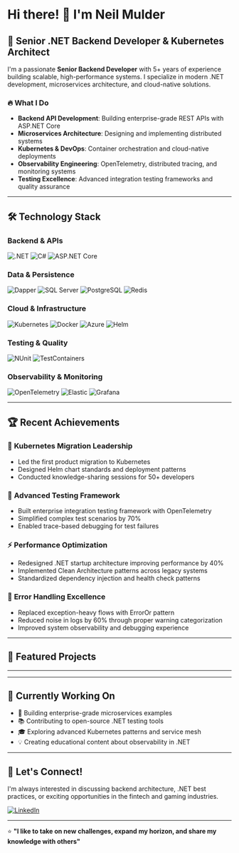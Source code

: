 # Hi there! 👋 I'm Neil Mulder

## 🚀 Senior .NET Backend Developer & Kubernetes Architect

I'm a passionate **Senior Backend Developer** with 5+ years of experience building scalable, high-performance systems. I specialize in modern .NET development, microservices architecture, and cloud-native solutions.

### 🔥 What I Do

- **Backend API Development**: Building enterprise-grade REST APIs with ASP.NET Core
- **Microservices Architecture**: Designing and implementing distributed systems
- **Kubernetes & DevOps**: Container orchestration and cloud-native deployments
- **Observability Engineering**: OpenTelemetry, distributed tracing, and monitoring systems
- **Testing Excellence**: Advanced integration testing frameworks and quality assurance

---

## 🛠️ Technology Stack

### Backend & APIs
![.NET](https://img.shields.io/badge/.NET_8-512BD4?style=for-the-badge&logo=dotnet&logoColor=white)
![C#](https://img.shields.io/badge/C%23-239120?style=for-the-badge&logo=c-sharp&logoColor=white)
![ASP.NET Core](https://img.shields.io/badge/ASP.NET_Core-512BD4?style=for-the-badge&logo=dotnet&logoColor=white)

### Data & Persistence
![Dapper](https://img.shields.io/badge/Dapper-FF6B35?style=for-the-badge&logo=nuget&logoColor=white)
![SQL Server](https://img.shields.io/badge/SQL_Server-CC2927?style=for-the-badge&logo=microsoft-sql-server&logoColor=white)
![PostgreSQL](https://img.shields.io/badge/PostgreSQL-336791?style=for-the-badge&logo=postgresql&logoColor=white)
![Redis](https://img.shields.io/badge/Redis-DC382D?style=for-the-badge&logo=redis&logoColor=white)

### Cloud & Infrastructure
![Kubernetes](https://img.shields.io/badge/Kubernetes-326CE5?style=for-the-badge&logo=kubernetes&logoColor=white)
![Docker](https://img.shields.io/badge/Docker-2496ED?style=for-the-badge&logo=docker&logoColor=white)
![Azure](https://img.shields.io/badge/Microsoft_Azure-0078D4?style=for-the-badge&logo=microsoft-azure&logoColor=white)
![Helm](https://img.shields.io/badge/Helm-0F1689?style=for-the-badge&logo=helm&logoColor=white)

### Testing & Quality
![NUnit](https://img.shields.io/badge/NUnit-22B2B5?style=for-the-badge&logo=nunit&logoColor=white)
![TestContainers](https://img.shields.io/badge/TestContainers-40D0FB?style=for-the-badge&logoColor=white)

### Observability & Monitoring
![OpenTelemetry](https://img.shields.io/badge/OpenTelemetry-000000?style=for-the-badge&logo=opentelemetry&logoColor=white)
![Elastic](https://img.shields.io/badge/Elastic-005571?style=for-the-badge&logo=elastic&logoColor=white)
![Grafana](https://img.shields.io/badge/Grafana-F46800?style=for-the-badge&logo=grafana&logoColor=white)

---

## 🏆 Recent Achievements

### 🎯 **Kubernetes Migration Leadership**
- Led the first product migration to Kubernetes
- Designed Helm chart standards and deployment patterns
- Conducted knowledge-sharing sessions for 50+ developers

### 🧪 **Advanced Testing Framework**
- Built enterprise integration testing framework with OpenTelemetry
- Simplified complex test scenarios by 70%
- Enabled trace-based debugging for test failures

### ⚡ **Performance Optimization**
- Redesigned .NET startup architecture improving performance by 40%
- Implemented Clean Architecture patterns across legacy systems
- Standardized dependency injection and health check patterns

### 🚨 **Error Handling Excellence**
- Replaced exception-heavy flows with ErrorOr pattern
- Reduced noise in logs by 60% through proper warning categorization
- Improved system observability and debugging experience

---

## 🚧 Featured Projects

<!-- ### 🎮 [GameLeaderboard-API](https://github.com/npmulder/GameLeaderboard-API)
Enterprise gaming leaderboard system showcasing microservices, real-time features, and scalable architecture.
- **Tech**: .NET 8, SignalR, Redis, RabbitMQ, Kubernetes
- **Features**: Real-time updates, anti-cheat measures, tournament system

### 💰 [FinTech-Payment-API](https://github.com/npmulder/FinTech-Payment-API)
Production-ready payment processing system demonstrating financial services expertise.
- **Tech**: .NET 8, CQRS, Event Sourcing, PCI DSS patterns
- **Features**: Multi-currency, fraud detection, compliance

### 🔒 [CryptoVault](https://github.com/npmulder/CryptoVault)
Secure cryptocurrency seed phrase storage with enterprise security patterns.
- **Tech**: .NET 8, Clean Architecture, AES-256 encryption
- **Features**: JWT auth, audit trails, tokenization

### 🧪 [DotNet-Testing-Framework](https://github.com/npmulder/DotNet-Testing-Framework)
Advanced integration testing framework with OpenTelemetry observability.
- **Tech**: NUnit, TestContainers, OpenTelemetry
- **Features**: Fluent APIs, trace debugging, automated setup

### 📊 [ObservabilityStack](https://github.com/npmulder/ObservabilityStack)
Comprehensive monitoring and observability platform for .NET microservices.
- **Tech**: Elastic Stack, Jaeger, Prometheus, Grafana
- **Features**: Distributed tracing, SLI/SLO monitoring, alerting -->

---

<!-- ## 📈 GitHub Stats

![Neil's GitHub Stats](https://github-readme-stats.vercel.app/api?username=npmulder&show_icons=true&theme=tokyonight&hide_border=true&include_all_commits=true)

![Top Languages](https://github-readme-stats.vercel.app/api/top-langs/?username=npmulder&layout=compact&theme=tokyonight&hide_border=true) -->

---

## 🎯 Currently Working On

- 🔨 Building enterprise-grade microservices examples
- 📚 Contributing to open-source .NET testing tools
- 🎓 Exploring advanced Kubernetes patterns and service mesh
- 💡 Creating educational content about observability in .NET

---

## 🤝 Let's Connect!

I'm always interested in discussing backend architecture, .NET best practices, or exciting opportunities in the fintech and gaming industries.

[![LinkedIn](https://img.shields.io/badge/LinkedIn-0077B5?style=for-the-badge&logo=linkedin&logoColor=white)](https://za.linkedin.com/pub/neil-mulder/41/a7b/b83)

---

⭐️ **"I like to take on new challenges, expand my horizon, and share my knowledge with others"**